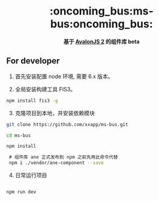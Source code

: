 <h1 align="center">:oncoming_bus:ms-bus:oncoming_bus:</h1>

<div align="center">
  <strong>基于 <a href="https://github.com/RubyLouvre/avalon">AvalonJS 2</a> 的组件库 beta</strong>
</div>

## For developer

1. 首先安装配置 node 环境, 需要 6.x 版本。

2. 全局安装构建工具 FIS3。
  ``` bash
  npm install fis3 -g
  ```
3. 克隆项目到本地，并安装依赖模块
  ``` bash
  git clone https://github.com/xxapp/ms-bus.git
  
  cd ms-bus
  
  npm install
  
  # 组件库 ane 正式发布到 npm 之前先用此命令代替
  npm i ./vendor/ane-component --save
  ```
4. 日常运行项目
  ``` bash
  
  npm run dev
  ```
